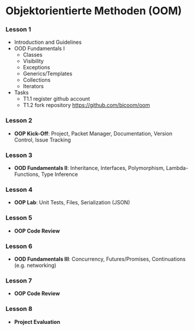 # Objektorientierte Methoden (OOM)

### Lesson 1
  * Introduction and Guidelines
  * OOD Fundamentals I
      * Classes
      * Visibility
      * Exceptions
      * Generics/Templates
      * Collections
      * Iterators
  * Tasks
    * T1.1 register github account
    * T1.2 fork repository https://github.com/bicoom/oom

### Lesson 2
  * **OOP Kick-Off**: Project, Packet Manager, Documentation, Version Control, Issue Tracking

### Lesson 3
  * **OOD Fundamentals II**: Inheritance, Interfaces, Polymorphism, Lambda-Functions, Type Inference

### Lesson 4
  * **OOP Lab**: Unit Tests, Files, Serialization (JSON)

### Lesson 5
  * **OOP Code Review**

### Lesson 6
  * **OOD Fundamentals III**: Concurrency, Futures/Promises, Continuations (e.g. networking)

### Lesson 7
  * **OOP Code Review**

### Lesson 8
  * **Project Evaluation**
